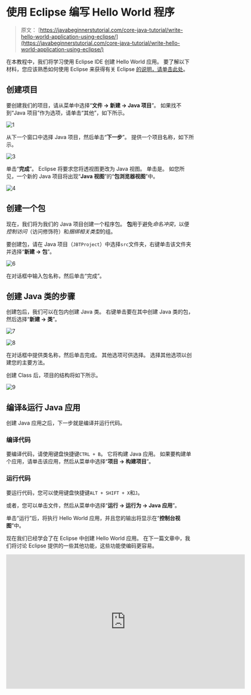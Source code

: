 # 使用 Eclipse 编写 Hello World 程序

> 原文： [https://javabeginnerstutorial.com/core-java-tutorial/write-hello-world-application-using-eclipse/](https://javabeginnerstutorial.com/core-java-tutorial/write-hello-world-application-using-eclipse/)

在本教程中，我们将学习使用 Eclipse IDE 创建 Hello World 应用。 要了解以下材料，您应该熟悉如何使用 Eclipse 来获得有关 Eclipse [的说明，请单击此处](https://javabeginnerstutorial.com/eclipse-2/eclipse-beginners-tutorial-2/)。

## 创建项目

要创建我们的项目，请从菜单中选择“**文件 -> 新建 -> Java 项目**”。 如果找不到“Java 项目”作为选项，请单击“其他”，如下所示。

![1](img/e7d9fc1772e8c1c27fcf36aefc4041bf.png)

从下一个窗口中选择 Java 项目，然后单击“**下一步**”。 提供一个项目名称，如下所示。

![3](img/32b060afa9b923ccc6971614ca91eaea.png)

单击“**完成**”。 Eclipse 将要求您将透视图更改为 Java 视图。 单击是。 如您所见，一个新的 Java 项目将出现“**Java 视图**”的“**包浏览器视图**”中。

![4](img/a9ce9baa74bb4e80e4361fe07fe5155f.png)

## 创建一个包

现在，我们将为我们的 Java 项目创建一个程序包。 **包**用于避免*命名冲突*，以便*控制访问*（访问修饰符）和*捆绑相关类型*的组。

要创建包，请在 Java 项目（`JBTProject`）中选择`src`文件夹，右键单击该文件夹并选择“**新建 -> 包**”。

![6](img/4b5ed46224997e82dcb1c4ebc6955164.png)

在对话框中输入包名称，然后单击“完成”。

## 创建 Java 类的步骤

创建包后，我们可以在包内创建 Java 类。 右键单击要在其中创建 Java 类的包，然后选择“**新建 -> 类**”。

![7](img/6d4e87c0b4ff2d17e794eb61e35da4e9.png)

![8](img/eb19acc335fcbd5e33e250f47c1fab25.png)

在对话框中提供类名称，然后单击完成。 其他选项可供选择。 选择其他选项以创建您的主要方法。

创建 Class 后，项目的结构将如下所示。

![9](img/9fac88764f8ae64a67757f40365fd1d3.png)

## 编译&运行 Java 应用

创建 Java 应用之后，下一步就是编译并运行代码。

### 编译代码

要编译代码，请使用键盘快捷键`CTRL + B`。 它将构建 Java 应用。 如果要构建单个应用，请单击该应用，然后从菜单中选择“**项目 -> 构建项目**”。

### 运行代码

要运行代码，您可以使用键盘快捷键`ALT + SHIFT + X`和`J`。

或者，您可以单击文件，然后从菜单中选择“**运行 -> 运行为 -> Java 应用**”。

单击“运行”后，将执行 Hello World 应用，并且您的输出将显示在“**控制台视图**”中。

现在我们已经学会了在 Eclipse 中创建 Hello World 应用。 在下一篇文章中，我们将讨论 Eclipse 提供的一些其他功能，这些功能使编码更容易。

<noscript><iframe allow="accelerometer; autoplay; encrypted-media; gyroscope; picture-in-picture" allowfullscreen="" frameborder="0" height="360" src="https://www.youtube.com/embed/79l5QSuI4ko?feature=oembed" title="Hello world program in java eclipse" width="640"></iframe></noscript>

